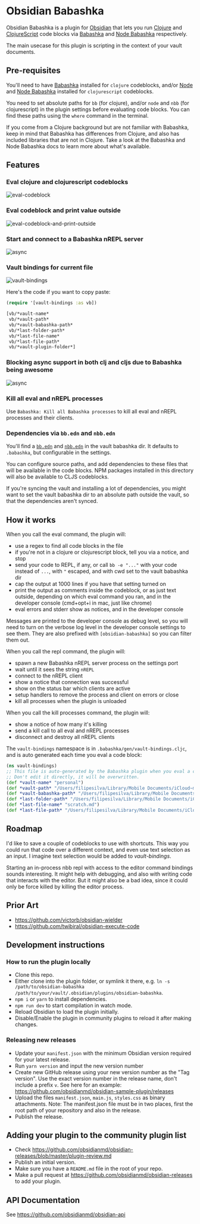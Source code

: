 # Obsidian Babashka

Obsidian Babashka is a plugin for [Obsidian](https://obsidian.md/) that lets you run [Clojure](https://clojure.org/) and [ClojureScript](https://clojurescript.org/) code blocks via [Babashka](https://babashka.org/) and [Node Babashka](https://github.com/babashka/nbb) respectively.

The main usecase for this plugin is scripting in the context of your vault documents.


## Pre-requisites

You'll need to have [Babashka](https://github.com/babashka/babashka#installation) installed for `clojure` codeblocks, and/or [Node](https://nodejs.org/en/download/) and [Node Babashka](https://github.com/babashka/nbb#usage) installed for `clojurescript` codeblocks.

You need to set absolute paths for `bb` (for clojure), and/or `node` and `nbb` (for clojurescript) in the plugin settings before evaluating code blocks.
You can find these paths using the `where` command in the terminal.

If you come from a Clojure background but are not familiar with Babashka, keep in mind that Babashka has differences from Clojure, and also has included libraries that are not in Clojure.
Take a look at the Babashka and Node Babashka docs to learn more about what's available.


## Features

### Eval clojure and clojurescript codeblocks

![eval-codeblock](./docs/eval-codeblock.gif)


### Eval codeblock and print value outside

![eval-codeblock-and-print-outside](./docs/eval-codeblock-and-print-outside.gif)


### Start and connect to a Babashka nREPL server

![async](./docs/nrepl.gif)


### Vault bindings for current file

![vault-bindings](./docs/vault-bindings.jpg)

Here's the code if you want to copy paste:
```clojure
(require '[vault-bindings :as vb])

[vb/*vault-name*
 vb/*vault-path*
 vb/*vault-babashka-path*
 vb/*last-folder-path*
 vb/*last-file-name*
 vb/*last-file-path*
 vb/*vault-plugin-folder*]
```


### Blocking async support in both clj and cljs due to Babashka being awesome

![async](./docs/async.jpg)


### Kill all eval and nREPL processes

Use `Babashka: Kill all Babashka processes` to kill all eval and nREPL processes and their clients.


### Dependencies via `bb.edn` and `nbb.edn`

You'll find a [`bb.edn`](https://book.babashka.org/#project-setup) and [`nbb.edn`](https://github.com/babashka/nbb#dependencies) in the vault babashka dir.
It defaults to `.babashka`, but configurable in the settings.

You can configure source paths, and add dependencies to these files that will be available in the code blocks.
NPM packages installed in this directory will also be available to CLJS codeblocks.

If you're syncing the vault and installing a lot of dependencies, you might want to set the vault babashka dir to an absolute path outside the vault, so that the dependencies aren't synced.


## How it works

When you call the eval command, the plugin will:
- use a regex to find all code blocks in the file
- if you're not in a clojure or clojurescript block, tell you via a notice, and stop
- send your code to REPL, if any, or call `bb -e "..."` with your code instead of `...`, with `"` escaped, and with cwd set to the vault babashka dir
- cap the output at 1000 lines if you have that setting turned on
- print the output as comments inside the codeblock, or as just text outside, depending on which eval command you ran, and in the developer console (cmd+opt+i in mac, just like chrome)
- eval errors and stderr show as notices, and in the developer console

Messages are printed to the developer console as debug level, so you will need to turn on the verbose log level in the developer console settings to see them.
They are also prefixed with `[obsidian-babashka]` so you can filter them out.

When you call the repl command, the plugin will:
- spawn a new Babashka nREPL server process on the settings port
- wait until it sees the string `nREPL`
- connect to the nREPL client
- show a notice that connection was successful
- show on the status bar which clients are active
- setup handlers to remove the process and client on errors or close
- kill all processes when the plugin is unloaded

When you call the kill processes command, the plugin will:
- show a notice of how many it's killing
- send a kill call to all eval and nREPL processes
- disconnect and destroy all nREPL clients

The `vault-bindings` namespace is in `.babashka/gen/vault-bindings.cljc`, and is auto generated each time you eval a code block:

```clojure
(ns vault-bindings)
;; This file is auto-generated by the Babashka plugin when you eval a codeblock.
;; Don't edit it directly, it will be overwritten.
(def *vault-name* "personal")
(def *vault-path* "/Users/filipesilva/Library/Mobile Documents/iCloud~md~obsidian/Documents/personal")
(def *vault-babashka-path* "/Users/filipesilva/Library/Mobile Documents/iCloud~md~obsidian/Documents/personal/.babashka")
(def *last-folder-path* "/Users/filipesilva/Library/Mobile Documents/iCloud~md~obsidian/Documents/personal//")
(def *last-file-name* "scratch.md")
(def *last-file-path* "/Users/filipesilva/Library/Mobile Documents/iCloud~md~obsidian/Documents/personal/scratch.md")
```

## Roadmap

I'd like to save a couple of codeblocks to use with shortcuts. 
This way you could run that code over a different context, and even use text selection as an input.
I imagine text selection would be added to *vault-bindings*.

Starting an in-process nbb repl with access to the editor command bindings sounds interesting.
It might help with debugging, and also with writing code that interacts with the editor.
But it might also be a bad idea, since it could only be force killed by killing the editor process.

## Prior Art

- https://github.com/victorb/obsidian-wielder
- https://github.com/twibiral/obsidian-execute-code


## Development instructions

### How to run the plugin locally

- Clone this repo.
- Either clone into the plugin folder, or symlink it there, e.g. `ln -s /path/to/obsidian-babashka /path/to/your/vault/.obsidian/plugins/obsidian-babashka`.
- `npm i` or `yarn` to install dependencies.
- `npm run dev` to start compilation in watch mode.
- Reload Obsidian to load the plugin initially.
- Disable/Enable the plugin in community plugins to reload it after making changes.

### Releasing new releases

- Update your `manifest.json` with the minimum Obsidian version required for your latest release.
- Run `yarn version` and input the new version number
- Create new GitHub release using your new version number as the "Tag version". Use the exact version number in the release name, don't include a prefix `v`. See here for an example: https://github.com/obsidianmd/obsidian-sample-plugin/releases
- Upload the files `manifest.json`, `main.js`, `styles.css` as binary attachments. Note: The manifest.json file must be in two places, first the root path of your repository and also in the release.
- Publish the release.

## Adding your plugin to the community plugin list

- Check https://github.com/obsidianmd/obsidian-releases/blob/master/plugin-review.md
- Publish an initial version.
- Make sure you have a `README.md` file in the root of your repo.
- Make a pull request at https://github.com/obsidianmd/obsidian-releases to add your plugin.


## API Documentation

See https://github.com/obsidianmd/obsidian-api
